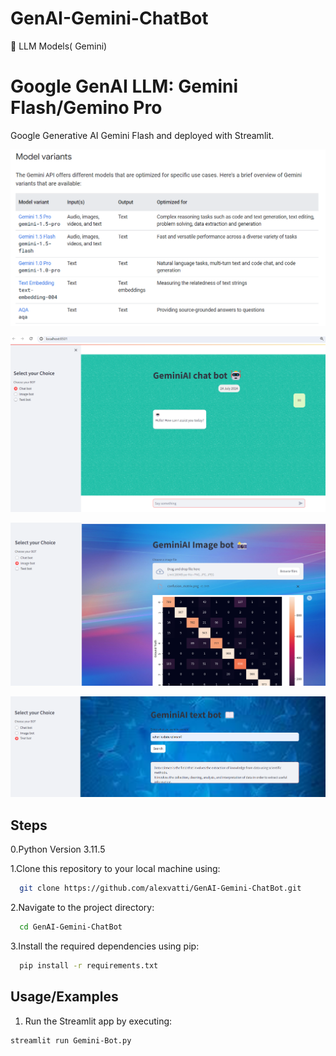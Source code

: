 # GenAI-Gemini-ChatBot
🌟 LLM Models( Gemini)

# Google GenAI LLM: Gemini Flash/Gemino Pro 

Google Generative AI Gemini Flash and deployed with Streamlit.

![](Gemini.png)

![](Chat-Bot.png)

![](Image-Bot.png)

![](Text-Bot.png)

## Steps

0.Python Version 3.11.5

1.Clone this repository to your local machine using:

```bash
  git clone https://github.com/alexvatti/GenAI-Gemini-ChatBot.git
```
2.Navigate to the project directory:

```bash
  cd GenAI-Gemini-ChatBot
```
3.Install the required dependencies using pip:

```bash
  pip install -r requirements.txt
```
## Usage/Examples

1. Run the Streamlit app by executing:
```bash
streamlit run Gemini-Bot.py
